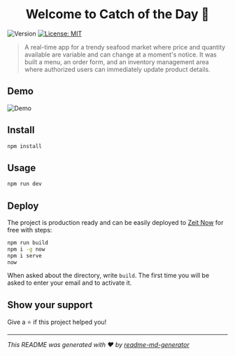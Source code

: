 <h1 align="center">Welcome to Catch of the Day 👋</h1>
<p>
  <img alt="Version" src="https://img.shields.io/badge/version-1.0.0-blue.svg?cacheSeconds=2592000" />
  <a href="#" target="_blank">
    <img alt="License: MIT" src="https://img.shields.io/badge/License-MIT-yellow.svg" />
  </a>
</p>

> A real-time app for a trendy seafood market where price and quantity available are variable and can change at a moment's notice. It was built a menu, an order form, and an inventory management area where authorized users can immediately update product details.

## Demo

![Demo](demo-catch-of-the-day.gif)

## Install

```sh
npm install
```

## Usage

```sh
npm run dev
```

## Deploy

The project is production ready and can be easily deployed to [Zeit Now](https://zeit.co/now) for free with steps:

```sh
npm run build
npm i -g now
npm i serve
now
```

When asked about the directory, write `build`. The first time you will be asked to enter your email and to activate it.

## Show your support

Give a ⭐️ if this project helped you!

---

_This README was generated with ❤️ by [readme-md-generator](https://github.com/kefranabg/readme-md-generator)_
